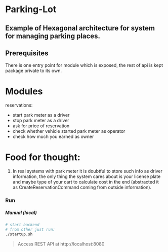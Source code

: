 # Parking-Lot

## Example of Hexagonal architecture for system for managing parking places.

## Prerequisites
There is one entry point for module which is exposed, the rest of api is kept package private to its own.

# Modules

reservations:
- start park meter as a driver
- stop park meter as a driver
- ask for price of reservation
- check whether vehicle started park meter as operator
- check how much you earned as owner

# Food for thought:
1. In real systems with park meter it is doubtful to store such info as driver information, the only thing the system cares about is your license plate 
and maybe type of your cart to calculate cost in the end (abstracted it as CreateReservationCommand coming from outside information).

### Run
##### Manual (local) 
```bash
# start backend
# from other just run:
./startup.sh
```
> Access REST API at http://localhost:8080
